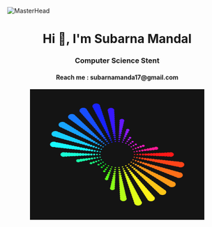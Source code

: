 ![MasterHead](https://www.gifcen.com/wp-content/uploads/2022/07/discord-banner-gif-8.gif)
<h1 align="center">Hi 👋, I'm Subarna Mandal</h1>
<h3 align="center">Computer Science Stent</h3>
<h4 align="center">Reach me : subarnamanda17@gmail.com<h4/>
<p align="center">
    <img alt="Coding" width="400" height="300" src="aaa.gif">
  </p>


<p align="left">
</p>
